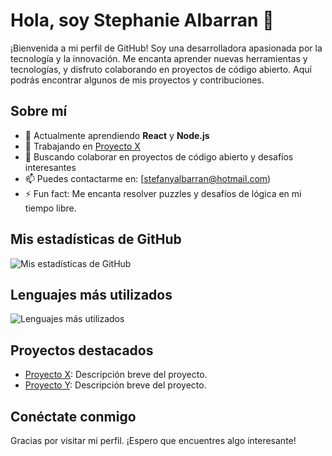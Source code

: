 # Hola, soy Stephanie Albarran 👋

¡Bienvenida a mi perfil de GitHub! Soy una desarrolladora apasionada por la tecnología y la innovación. Me encanta aprender nuevas herramientas y tecnologías, y disfruto colaborando en proyectos de código abierto. Aquí podrás encontrar algunos de mis proyectos y contribuciones.

## Sobre mí

- 🌱 Actualmente aprendiendo **React** y **Node.js**
- 🔭 Trabajando en [Proyecto X](https://github.com/stephaniealbarran/proyecto-x)
- 👯 Buscando colaborar en proyectos de código abierto y desafíos interesantes
- 📫 Puedes contactarme en: [stefanyalbarran@hotmail.com)
- ⚡ Fun fact: Me encanta resolver puzzles y desafíos de lógica en mi tiempo libre.

## Mis estadísticas de GitHub

![Mis estadísticas de GitHub](https://github-readme-stats.vercel.app/api?username=stephaniealbarran&show_icons=true&theme=radical)

## Lenguajes más utilizados

![Lenguajes más utilizados](https://github-readme-stats.vercel.app/api/top-langs/?username=stephaniealbarran&layout=compact&theme=radical)

## Proyectos destacados

- [Proyecto X](https://github.com/stephaniealbarran/proyecto-x): Descripción breve del proyecto.
- [Proyecto Y](https://github.com/stephaniealbarran/proyecto-y): Descripción breve del proyecto.

## Conéctate conmigo



Gracias por visitar mi perfil. ¡Espero que encuentres algo interesante!
